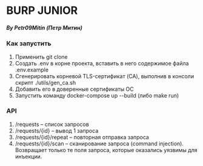 <h1>BURP JUNIOR</h1>

<h5>By Petr09Mitin (Петр Митин)</h5>

<h3>Как запустить</h3>
<ol>
  <li>Применить git clone</li>
  <li>Создать .env в корне проекта, вставить в него содержимое файла .env.example</li>
  <li>Сгенерировать корневой TLS-сертификат (CA), выполнив в консоли скрипт ./utils/gen_ca.sh</li>
  <li>Добавить его в доверенные сертификаты ОС</li>
  <li>Запустить команду docker-compose up --build (либо make run)</li>
</ol>

<h3>API</h3>
<ol>
  <li>/requests – список запросов</li>
  <li>/requests/{id} – вывод 1 запроса</li>
  <li>/requests/{id}/repeat – повторная отправка запроса</li>
  <li>/requests/{id}/scan – сканирование запроса (command injection). Возвращает только те поля запроса, которые оказались уязвимы для инъекции.</li>
</ol>
